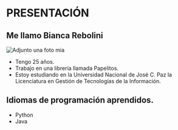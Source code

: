 # PRESENTACIÓN

## Me llamo Bianca Rebolini

![Adjunto una foto mia](https://github.com/user-attachments/assets/108bb978-26b4-42d6-8390-77b4d518bd3a)

- Tengo 25 años.
- Trabajo en una librería llamada Papelitos.
- Estoy estudiando en la Universidad Nacional de José C. Paz la Licenciatura en Gestión de Tecnologías de la Información.

## Idiomas de programación aprendidos.

- Python
- Java
